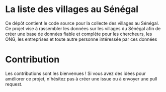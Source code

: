 # La liste des villages au Sénégal
Ce dépôt contient le code source pour la collecte des villages au Sénégal. 
Ce projet vise à rassembler les données sur les villages du Sénégal afin de créer une base de données fiable et complète pour les chercheurs, les ONG, les entreprises et toute autre personne intéressée par ces données

# Contribution
Les contributions sont les bienvenues ! 
Si vous avez des idées pour améliorer ce projet, n'hésitez pas à créer une issue ou à envoyer une pull request.